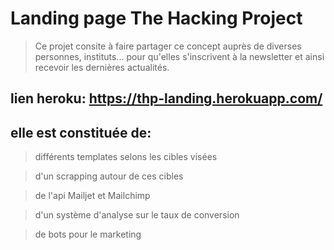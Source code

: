 # Landing page The Hacking Project

> Ce projet consite à faire partager ce concept auprès de diverses personnes, instituts...
pour qu'elles s'inscrivent à la newsletter et ainsi recevoir les dernières actualités.

## lien heroku: https://thp-landing.herokuapp.com/

## elle est constituée de:

> différents templates selons les cibles visées

> d'un scrapping autour de ces cibles

> de l'api Mailjet et Mailchimp

> d'un système d'analyse sur le taux de conversion

> de bots pour le marketing

